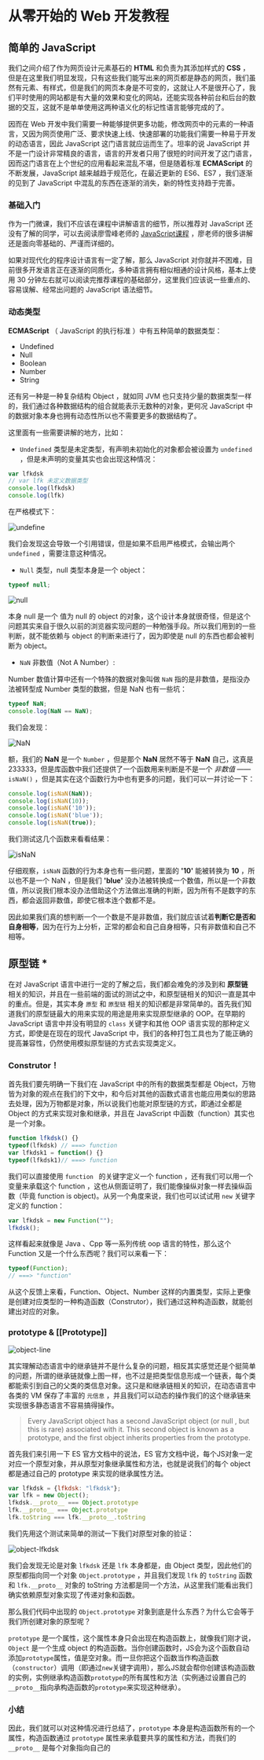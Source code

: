 # 从零开始的 Web 开发教程



## 简单的 JavaScript 

我们之间介绍了作为网页设计元素基石的 **HTML** 和负责为其添加样式的 **CSS** ，但是在这里我们明显发现，只有这些我们能写出来的网页都是静态的网页，我们虽然有元素、有样式，但是我们的网页本身是不可变的，这就让人不是很开心了，我们平时使用的网站都是有大量的效果和变化的网站，还能实现各种前台和后台的数据的交互，这就不是单单使用这两种语义化的标记性语言能够完成的了。

因而在 Web 开发中我们需要一种能够提供更多功能，修改网页中的元素的一种语言，又因为网页使用广泛、要求快速上线、快速部署的功能我们需要一种易于开发的动态语言，因此 JavaScript 这门语言就应运而生了。坦率的说 JavaScript 并不是一门设计非常精良的语言，语言的开发者只用了很短的时间开发了这门语言，因而这门语言在上个世纪的应用看起来混乱不堪，但是随着标准 **ECMAScript** 的不断发展，JavaScript 越来越趋于规范化，在最近更新的 ES6、ES7 ，我们逐渐的见到了 JavaScript 中混乱的东西在逐渐的消失，新的特性支持趋于完善。

### 基础入门

作为一门微课，我们不应该在课程中讲解语言的细节，所以推荐对 JavaScript 还没有了解的同学，可以去阅读廖雪峰老师的 [JavaScript课程](http://www.liaoxuefeng.com/wiki/001434446689867b27157e896e74d51a89c25cc8b43bdb3000) ，廖老师的很多讲解还是面向零基础的、严谨而详细的。

如果对现代化的程序设计语言有一定了解，那么 JavaScript 对你就并不困难，目前很多开发语言正在逐渐的同质化，多种语言拥有相似相通的设计风格，基本上使用 30 分钟左右就可以阅读完推荐课程的基础部分，这里我们应该说一些重点的、容易误解、经常出问题的 JavaScript 语法细节。

###  动态类型

**ECMAScript** （ JavaScript 的执行标准 ）中有五种简单的数据类型：

* Undefined
* Null
* Boolean
* Number
* String

还有另一种是一种复杂结构 Object ，就如同 JVM 也只支持少量的数据类型一样的，我们通过各种数据结构的组合就能表示无数种的对象，更何况 JavaScript 中的数据对象本身也拥有动态性所以也不需要更多的数据结构了。

这里面有一些需要讲解的地方，比如：

*  `Undefined` 类型是未定类型，有声明未初始化的对象都会被设置为 `undefined` ，但是未声明的变量其实也会出现这种情况：

``` javascript
var lfkdsk
// var lfk 未定义数据类型
console.log(lfkdsk)
console.log(lfk)
```

在严格模式下：

![undefine](chapter_3_zero_to_web_javascript/undefine.png)

我们会发现这会导致一个引用错误，但是如果不启用严格模式，会输出两个 `undefined` ，需要注意这种情况。

* `Null` 类型，null 类型本身是一个 object：

``` javascript
typeof null;
```

![null](chapter_3_zero_to_web_javascript/null.png)

本身 null 是一个 值为 null 的 object 的对象，这个设计本身就很奇怪，但是这个问题其实来自于很久以前的浏览器实现问题的一种勉强手段。所以我们用到的一些判断，就不能依赖与 object 的判断来进行了，因为即使是 null 的东西也都会被判断为 object。

* `NaN` 非数值（Not A Number）:

Number 数值计算中还有一个特殊的数据对象叫做 `NaN`  指的是非数值，是指没办法被转型成 Number 类型的数据，但是 NaN 也有一些坑：

``` javascript
typeof NaN;
console.log(NaN == NaN);
```

我们会发现：

![NaN](chapter_3_zero_to_web_javascript/nan.png)

额，我们的 **NaN** 是一个 `Number` ，但是那个 **NaN** 居然不等于 **NaN** 自己，这真是 233333，但是库函数中我们还提供了一个函数用来判断是不是一个 *非数值* —— `isNaN()` ，但是其实在这个函数行为中也有更多的问题，我们可以一并讨论一下：

``` javascript
console.log(isNaN(NaN));
console.log(isNaN(10));
console.log(isNaN('10'));
console.log(isNaN('blue'));
console.log(isNaN(true));
```

我们测试这几个函数来看看结果：

![isNaN](chapter_3_zero_to_web_javascript/isNaN.png)

仔细观察，`isNaN` 函数的行为本身也有一些问题，里面的 **'10'** 能被转换为 **10** ，所以也不是一个 NaN ，但是我们 **'blue'** 没办法被转换成一个数值，所以是一个非数值，所以说我们根本没办法借助这个方法做出准确的判断，因为所有不是数字的东西，都会返回非数值，即使它根本连个数都不是。

因此如果我们真的想判断一个一个数是不是非数值，我们就应该试着**判断它是否和自身相等**，因为在行为上分析，正常的都会和自己自身相等，只有非数值和自己不相等。

## 原型链 * 

在对 JavaScript 语言中进行一定的了解之后，我们都会难免的涉及到和 **原型链** 相关的知识，并且在一些前端的面试的测试之中，和原型链相关的知识一直是其中的重点。但是，其实本身 `原型` 和 `原型链` 相关的知识都是非常简单的。首先我们知道我们的原型链最大的用来实现的用途是用来实现原型继承的 OOP。在早期的 JavaScript 语言中并没有明显的 `class` 关键字和其他 OOP 语言实现的那种定义方式，即使是在现在的现代 JavaScript 中，我们的各种打包工具也为了能正确的提高兼容性，仍然使用模拟原型链的方式去实现类定义。

### Construtor！

首先我们要先明确一下我们在 JavaScript 中的所有的数据类型都是 Object，万物皆为对象的观点在我们的下文中，和今后对其他的函数式语言也能应用类似的思路去处理，因为万物都是对象，所以说我们也能对原型链的方式，即通过全都是 Object 的方式来实现对象和继承，并且在 JavaScript 中函数（function）其实也是一个对象。

``` javascript
function lfkdsk() {}
typeof(lfkdsk) // ===> function
var lfkdsk1 = function() {}
typeof(lfkdsk1)// ===> function
```

我们可以直接使用 `function ` 的关键字定义一个 function ，还有我们可以用一个变量来承载这个 function ，这也从侧面证明了，我们能像操纵对象一样去操纵函数（毕竟 function is object)。从另一个角度来说，我们也可以试试用 `new` 关键字定义的 function：

``` javascript
var lfkdsk = new Function("");
lfkdsk();
```

这样看起来就像是 Java 、Cpp 等一系列传统 oop 语言的特性，那么这个 Function 又是一个什么东西呢？我们可以来看一下：

``` javascript
typeof(Function);
// ===> "function"
```

从这个反馈上来看，Function、Object、Number 这样的内置类型，实际上更像是创建对应类型的一种构造函数（Construtor），我们通过这种构造函数，就能创建出对应的对象。

###  prototype & [[Prototype]]

![object-line](chapter_3_zero_to_web_javascript/object-line.png)

其实理解动态语言中的继承链并不是什么复杂的问题，相反其实感觉还是个挺简单的问题，所谓的继承链就像上图一样，也不过是把类型信息形成一个链表，每个类都能索引到自己的父类的类信息对象。这只是和继承链相关的知识，在动态语言中各类的 VM 保存了丰富的 `元信息` ，并且我们可以动态的操作我们的这个继承链来实现很多静态语言不容易搞得操作。

> Every JavaScript object has a second JavaScript object (or null ,
> but this is rare) associated with it. This second object is known as a prototype, and the first object inherits properties from the prototype.

首先我们来引用一下 ES 官方文档中的说法，ES 官方文档中说，每个JS对象一定对应一个原型对象，并从原型对象继承属性和方法，也就是说我们的每个 object 都是通过自己的 prototype 来实现的继承属性方法。

``` javascript
var lfkdsk = {lfkdsk: "lfkdsk"};
var lfk = new Object();
lfkdsk.__proto__ === Object.prototype
lfk.__proto__ === Object.prototype
lfk.toString === lfk.__proto__.toString
```

我们先用这个测试来简单的测试一下我们对原型对象的验证：

![object-lfkdsk](chapter_3_zero_to_web_javascript/lfkdsk-object.png)

我们会发现无论是对象 `lfkdsk` 还是 `lfk` 本身都是，由 Object 类型，因此他们的原型都指向同一个对象 `Object.prototype` ，并且我们发现 `lfk` 的 `toString` 函数和 `lfk.__proto__` 对象的 toString 方法都是同一个方法，从这里我们能看出我们确实依赖原型对象实现了传递对象和函数。

那么我们代码中出现的 `Object.prototype` 对象到底是什么东西？为什么它会等于我们所创建对象的原型呢？

`prototype` 是一个属性，这个属性本身只会出现在构造函数上，就像我们刚才说，`Object` 是一个生成 object 的构造函数。当你创建函数时，JS会为这个函数自动添加`prototype`属性，值是空对象。而一旦你把这个函数当作构造函数（`constructor`）调用（即通过`new`关键字调用），那么JS就会帮你创建该构造函数的实例，实例继承构造函数`prototype`的所有属性和方法（实例通过设置自己的`__proto__`指向承构造函数的`prototype`来实现这种继承）。

### 小结

因此，我们就可以对这种情况进行总结了，`prototype` 本身是构造函数所有的一个属性，构造函数通过 `prototype` 属性来承载要共享的属性和方法，而我们的 `__proto__` 是每个对象指向自己的